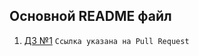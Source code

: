 ## Основной README файл
1. [ДЗ №1](https://github.com/DelsinRow/ylab/pull/1/files) ```Ссылка указана на Pull Request```
